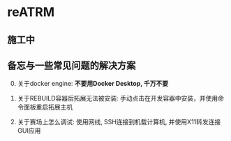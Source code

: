 # reATRM

## 施工中

## 备忘与一些常见问题的解决方案
0. 关于docker engine: 
    **不要用Docker Desktop, 千万不要**

1. 关于REBUILD容器后拓展无法被安装: 
    手动点击在开发容器中安装，并使用命令面板重启拓展主机

2. 关于赛场上怎么调试: 
    使用网线, SSH连接到机载计算机, 并使用X11转发连接GUI应用